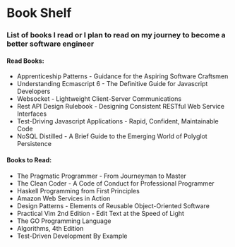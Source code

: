 # Book Shelf

### List of books I read or I plan to read on my journey to become a better software engineer

#### Read Books:

- Apprenticeship Patterns - Guidance for the Aspiring Software Craftsmen
- Understanding Ecmascript 6 - The Definitive Guide for Javascript Developers
- Websocket - Lightweight Client-Server Communications
- Rest API Design Rulebook - Designing Consistent RESTful Web Service
    Interfaces
- Test-Driving Javascript Applications - Rapid, Confident, Maintainable Code
- NoSQL Distilled - A Brief Guide to the Emerging World of Polyglot Persistence


#### Books to Read:

- The Pragmatic Programmer - From Journeyman to Master
- The Clean Coder - A Code of Conduct for Professional Programmer
- Haskell Programming from First Principles
- Amazon Web Services in Action
- Design Patterns - Elements of Reusable Object-Oriented Software
- Practical Vim 2nd Edition - Edit Text at the Speed of Light
- The GO Programming Language
- Algorithms, 4th Edition
- Test-Driven Development By Example
